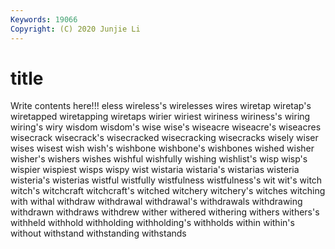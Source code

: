 ```yaml
---
Keywords: 19066
Copyright: (C) 2020 Junjie Li
---
```


# title

Write contents here!!!
eless 
wireless's 
wirelesses
wires 
wiretap 
wiretap's 
wiretapped 
wiretapping 
wiretaps 
wirier 
wiriest 
wiriness 
wiriness's
wiring 
wiring's 
wiry 
wisdom 
wisdom's 
wise 
wise's 
wiseacre 
wiseacre's 
wiseacres
wisecrack 
wisecrack's 
wisecracked 
wisecracking 
wisecracks 
wisely 
wiser 
wises 
wisest 
wish
wish's 
wishbone 
wishbone's 
wishbones 
wished 
wisher 
wisher's 
wishers 
wishes 
wishful
wishfully 
wishing 
wishlist's 
wisp 
wisp's 
wispier 
wispiest 
wisps 
wispy 
wist
wistaria 
wistaria's 
wistarias 
wisteria 
wisteria's 
wisterias 
wistful 
wistfully 
wistfulness 
wistfulness's
wit 
wit's 
witch 
witch's 
witchcraft 
witchcraft's 
witched 
witchery 
witchery's 
witches
witching 
with 
withal 
withdraw 
withdrawal 
withdrawal's 
withdrawals 
withdrawing 
withdrawn 
withdraws
withdrew 
wither 
withered 
withering 
withers 
withers's 
withheld 
withhold 
withholding 
withholding's
withholds 
within 
within's 
without 
withstand 
withstanding 
withstands 
